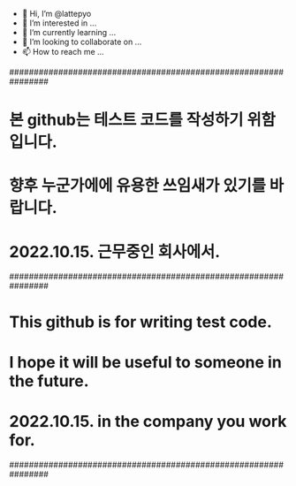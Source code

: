 - 👋 Hi, I’m @lattepyo
- 👀 I’m interested in ...
- 🌱 I’m currently learning ...
- 💞️ I’m looking to collaborate on ...
- 📫 How to reach me ...

<!---
lattepyo/lattepyo is a ✨ special ✨ repository because its `README.md` (this file) appears on your GitHub profile.
You can click the Preview link to take a look at your changes.
--->
################################################################
# 본 github는 테스트 코드를 작성하기 위함입니다.
# 향후 누군가에에 유용한 쓰임새가 있기를 바랍니다.
# 2022.10.15. 근무중인 회사에서.
################################################################
# This github is for writing test code.
# I hope it will be useful to someone in the future.
# 2022.10.15. in the company you work for.
################################################################


